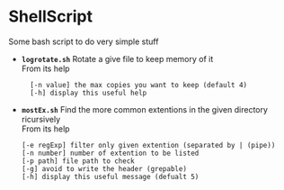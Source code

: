# ShellScript
Some bash script to do very simple stuff

- **`logrotate.sh`** Rotate a give file to keep memory of it<br/>
   From its help
  ```
	[-n value] the max copies you want to keep (default 4)
	[-h] display this useful help
  ```
  
- **`mostEx.sh`** Find the more common extentions in the given directory ricursively<br/>
   From its help
  ```
  [-e regExp] filter only given extention (separated by | (pipe))
  [-n number] number of extention to be listed
  [-p path] file path to check
  [-g] avoid to write the header (grepable)
  [-h] display this useful message (defualt 5)
  ```
